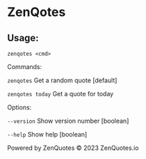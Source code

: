 # ZenQotes

## Usage:

`zenqotes <cmd>`

Commands:

`zenqotes`        Get a random quote                                   [default]

`zenqotes today`  Get a quote for today

Options:

`--version`  Show version number                                       [boolean]

`--help`     Show help                                                 [boolean]

Powered by ZenQuotes © 2023 ZenQuotes.io